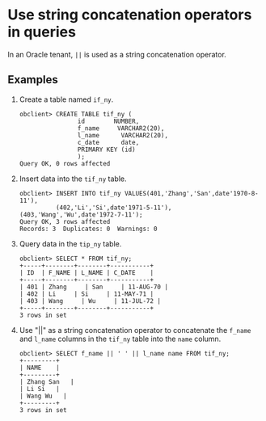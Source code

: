 # Use string concatenation operators in queries

In an Oracle tenant, `||` is used as a string concatenation operator. 

## Examples

1. Create a table named `if_ny`. 

   ```unknow
   obclient> CREATE TABLE tif_ny (
                   id        NUMBER,
                   f_name     VARCHAR2(20),
                   l_name      VARCHAR2(20),
                   c_date      date,
                   PRIMARY KEY (id)
                   );
   Query OK, 0 rows affected
   ```

2. Insert data into the `tif_ny` table. 

   ```unknow
   obclient> INSERT INTO tif_ny VALUES(401,'Zhang','San',date'1970-8-11'),
             (402,'Li','Si',date'1971-5-11'),(403,'Wang','Wu',date'1972-7-11');
   Query OK, 3 rows affected
   Records: 3  Duplicates: 0  Warnings: 0
   ```

3. Query data in the `tip_ny` table. 

   ```unknow
   obclient> SELECT * FROM tif_ny;
   +-----+--------+--------+-----------+
   | ID  | F_NAME | L_NAME | C_DATE    |
   +-----+--------+--------+-----------+
   | 401 | Zhang     | San     | 11-AUG-70 |
   | 402 | Li     | Si     | 11-MAY-71 |
   | 403 | Wang     | Wu     | 11-JUL-72 |
   +-----+--------+--------+-----------+
   3 rows in set
   ```

4. Use "||" as a string concatenation operator to concatenate the `f_name` and `l_name` columns in the `tif_ny` table into the `name` column. 

   ```unknow
   obclient> SELECT f_name || ' ' || l_name name FROM tif_ny;
   +---------+
   | NAME    |
   +---------+
   | Zhang San   |
   | Li Si   |
   | Wang Wu   |
   +---------+
   3 rows in set
   ```
